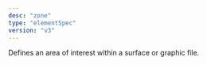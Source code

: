 ```yaml
---
desc: "zone"
type: "elementSpec"
version: "v3"
---
```


Defines an area of interest within a surface or graphic file.